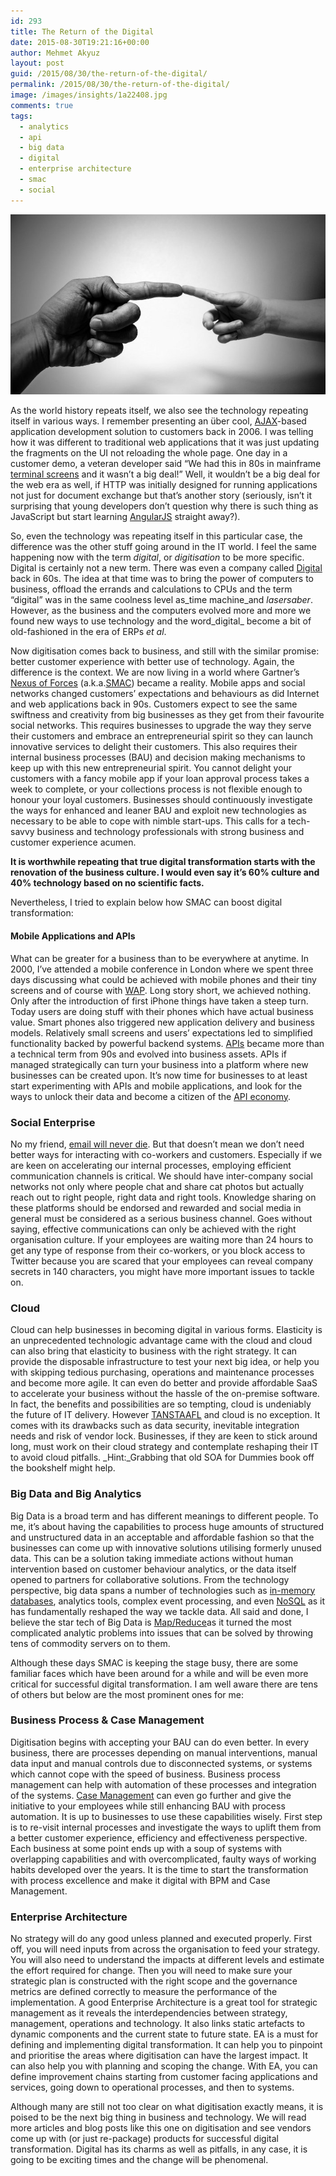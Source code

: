 ```yaml
---
id: 293
title: The Return of the Digital
date: 2015-08-30T19:21:16+00:00
author: Mehmet Akyuz
layout: post
guid: /2015/08/30/the-return-of-the-digital/
permalink: /2015/08/30/the-return-of-the-digital/
image: /images/insights/1a22408.jpg
comments: true
tags:
  - analytics
  - api
  - big data
  - digital
  - enterprise architecture
  - smac
  - social
---
```

![The Return of the Digital](/images/insights/1a22408.jpg)

As the world history repeats itself, we also see the technology repeating itself in various ways. I remember presenting an über cool, <a class="external-link" href="http://en.wikipedia.org/wiki/Ajax_(programming)" target="_blank" rel="nofollow">AJAX</a>-based application development solution to customers back in 2006. I was telling how it was different to traditional web applications that it was just updating the fragments on the UI not reloading the whole page. One day in a customer demo, a veteran developer said “We had this in 80s in mainframe <a class="external-link" href="http://en.wikipedia.org/wiki/Computer_terminal" target="_blank" rel="nofollow">terminal screens</a> and it wasn’t a big deal!” Well, it wouldn’t be a big deal for the web era as well, if HTTP was initially designed for running applications not just for document exchange but that’s another story (seriously, isn’t it surprising that young developers don’t question why there is such thing as JavaScript but start learning <a href="https://angularjs.org/" target="_blank" rel="nofollow">AngularJS</a> straight away?).

<!--more-->

So, even the technology was repeating itself in this particular case, the difference was the other stuff going around in the IT world. I feel the same happening now with the term _digital_, or _digitisation_ to be more specific. Digital is certainly not a new term. There was even a company called <a class="external-link" href="http://en.wikipedia.org/wiki/Digital_Equipment_Corporation" target="_blank" rel="nofollow">Digital</a> back in 60s. The idea at that time was to bring the power of computers to business, offload the errands and calculations to CPUs and the term “digital” was in the same coolness level as_time machine_and _lasersaber_. However, as the business and the computers evolved more and more we found new ways to use technology and the word_digital_ become a bit of old-fashioned in the era of ERPs _et al_.

Now digitisation comes back to business, and still with the similar promise: better customer experience with better use of technology. Again, the difference is the context. We are now living in a world where Gartner’s <a class="external-link" href="http://www.gartner.com/technology/research/nexus-of-forces/" target="_blank" rel="nofollow">Nexus of Forces</a> (a.k.a.<a class="external-link" href="http://searchcio.techtarget.com/definition/SMAC-social-mobile-analytics-and-cloud" target="_blank" rel="nofollow">SMAC</a>) became a reality. Mobile apps and social networks changed customers’ expectations and behaviours as did Internet and web applications back in 90s. Customers expect to see the same swiftness and creativity from big businesses as they get from their favourite social networks. This requires businesses to upgrade the way they serve their customers and embrace an entrepreneurial spirit so they can launch innovative services to delight their customers. This also requires their internal business processes (BAU) and decision making mechanisms to keep up with this new entrepreneurial spirit. You cannot delight your customers with a fancy mobile app if your loan approval process takes a week to complete, or your collections process is not flexible enough to honour your loyal customers. Businesses should continuously investigate the ways for enhanced and leaner BAU and exploit new technologies as necessary to be able to cope with nimble start-ups. This calls for a tech-savvy business and technology professionals with strong business and customer experience acumen.

<p class="p1">
  <span class="s1"><strong>It is worthwhile repeating that true digital transformation starts with the renovation of the business culture. I would even say it’s 60% culture and 40% technology based on no scientific facts.</strong></span>
</p>

<p class="p1">
  <span class="s1">Nevertheless, I tried to explain below how SMAC can boost digital transformation:</span>
</p>

#### **Mobile Applications and APIs**

What can be greater for a business than to be everywhere at anytime. In 2000, I’ve attended a mobile conference in London where we spent three days discussing what could be achieved with mobile phones and their tiny screens and of course with <a class="external-link" href="http://en.wikipedia.org/wiki/Wireless_Application_Protocol" target="_blank" rel="nofollow">WAP</a>. Long story short, we achieved nothing. Only after the introduction of first iPhone things have taken a steep turn. Today users are doing stuff with their phones which have actual business value. Smart phones also triggered new application delivery and business models. Relatively small screens and users&#8217; expectations led to simplified functionality backed by powerful backend systems. <a class="external-link" href="http://en.wikipedia.org/wiki/Application_programming_interface" target="_blank" rel="nofollow">APIs</a> became more than a technical term from 90s and evolved into business assets. APIs if managed strategically can turn your business into a platform where new businesses can be created upon. It’s now time for businesses to at least start experimenting with APIs and mobile applications, and look for the ways to unlock their data and become a citizen of the <a class="external-link" href="http://searchsoa.techtarget.com/definition/API-economy-application-programming-interface-economy" target="_blank" rel="nofollow">API economy</a>.

### **Social Enterprise**

No my friend, <a class="external-link" href="http://readwrite.com/2012/09/04/email-will-never-die-the-man-who-invented-it-reveals-why" target="_blank" rel="nofollow">email will never die</a>. But that doesn’t mean we don’t need better ways for interacting with co-workers and customers. Especially if we are keen on accelerating our internal processes, employing efficient communication channels is critical. We should have inter-company social networks not only where people chat and share cat photos but actually reach out to right people, right data and right tools. Knowledge sharing on these platforms should be endorsed and rewarded and social media in general must be considered as a serious business channel. Goes without saying, effective communications can only be achieved with the right organisation culture. If your employees are waiting more than 24 hours to get any type of response from their co-workers, or you block access to Twitter because you are scared that your employees can reveal company secrets in 140 characters, you might have more important issues to tackle on.

### **Cloud**

Cloud can help businesses in becoming digital in various forms. Elasticity is an unprecedented technologic advantage came with the cloud and cloud can also bring that elasticity to business with the right strategy. It can provide the disposable infrastructure to test your next big idea, or help you with skipping tedious purchasing, operations and maintenance processes and become more agile. It can even do better and provide affordable SaaS to accelerate your business without the hassle of the on-premise software. In fact, the benefits and possibilities are so tempting, cloud is undeniably the future of IT delivery. However <a class="external-link" href="http://en.wiktionary.org/wiki/TANSTAAFL" target="_blank" rel="nofollow">TANSTAAFL</a> and cloud is no exception. It comes with its drawbacks such as data security, inevitable integration needs and risk of vendor lock. Businesses, if they are keen to stick around long, must work on their cloud strategy and contemplate reshaping their IT to avoid cloud pitfalls. _Hint:_Grabbing that old SOA for Dummies book off the bookshelf might help.

### **Big Data and Big Analytics**

Big Data is a broad term and has different meanings to different people. To me, it’s about having the capabilities to process huge amounts of structured and unstructured data in an acceptable and affordable fashion so that the businesses can come up with innovative solutions utilising formerly unused data. This can be a solution taking immediate actions without human intervention based on customer behaviour analytics, or the data itself opened to partners for collaborative solutions. From the technology perspective, big data spans a number of technologies such as <a class="external-link" href="http://www.mcobject.com/in_memory_database" target="_blank" rel="nofollow">in-memory databases</a>, analytics tools, complex event processing, and even <a class="external-link" href="http://nosql.mypopescu.com/kb/nosql" target="_blank" rel="nofollow">NoSQL</a> as it has fundamentally reshaped the way we tackle data. All said and done, I believe the star tech of Big Data is <a class="external-link" href="http://research.google.com/archive/mapreduce.html" target="_blank" rel="nofollow">Map/Reduce</a>as it turned the most complicated analytic problems into issues that can be solved by throwing tens of commodity servers on to them.

Although these days SMAC is keeping the stage busy, there are some familiar faces which have been around for a while and will be even more critical for successful digital transformation. I am well aware there are tens of others but below are the most prominent ones for me:

### **Business Process & Case Management**

Digitisation begins with accepting your BAU can do even better. In every business, there are processes depending on manual interventions, manual data input and manual controls due to disconnected systems, or systems which cannot cope with the speed of business. Business process management can help with automation of these processes and integration of the systems. <a class="external-link" href="http://www-01.ibm.com/software/solutions/soa/newsletter/june10/advanced_case_management.html" target="_blank" rel="nofollow">Case Management</a> can even go further and give the initiative to your employees while still enhancing BAU with process automation. It is up to businesses to use these capabilities wisely. First step is to re-visit internal processes and investigate the ways to uplift them from a better customer experience, efficiency and effectiveness perspective. Each business at some point ends up with a soup of systems with overlapping capabilities and with overcomplicated, faulty ways of working habits developed over the years. It is the time to start the transformation with process excellence and make it digital with BPM and Case Management.

### **Enterprise Architecture**

No strategy will do any good unless planned and executed properly. First off, you will need inputs from across the organisation to feed your strategy. You will also need to understand the impacts at different levels and estimate the effort required for change. Then you will need to make sure your strategic plan is constructed with the right scope and the governance metrics are defined correctly to measure the performance of the implementation. A good Enterprise Architecture is a great tool for strategic management as it reveals the interdependencies between strategy, management, operations and technology. It also links static artefacts to dynamic components and the current state to future state. EA is a must for defining and implementing digital transformation. It can help you to pinpoint and prioritise the areas where digitisation can have the largest impact. It can also help you with planning and scoping the change. With EA, you can define improvement chains starting from customer facing applications and services, going down to operational processes, and then to systems.

Although many are still not too clear on what digitisation exactly means, it is poised to be the next big thing in business and technology. We will read more articles and blog posts like this one on digitisation and see vendors come up with (or just re-package) products for successful digital transformation. Digital has its charms as well as pitfalls, in any case, it is going to be exciting times and the change will be phenomenal.
